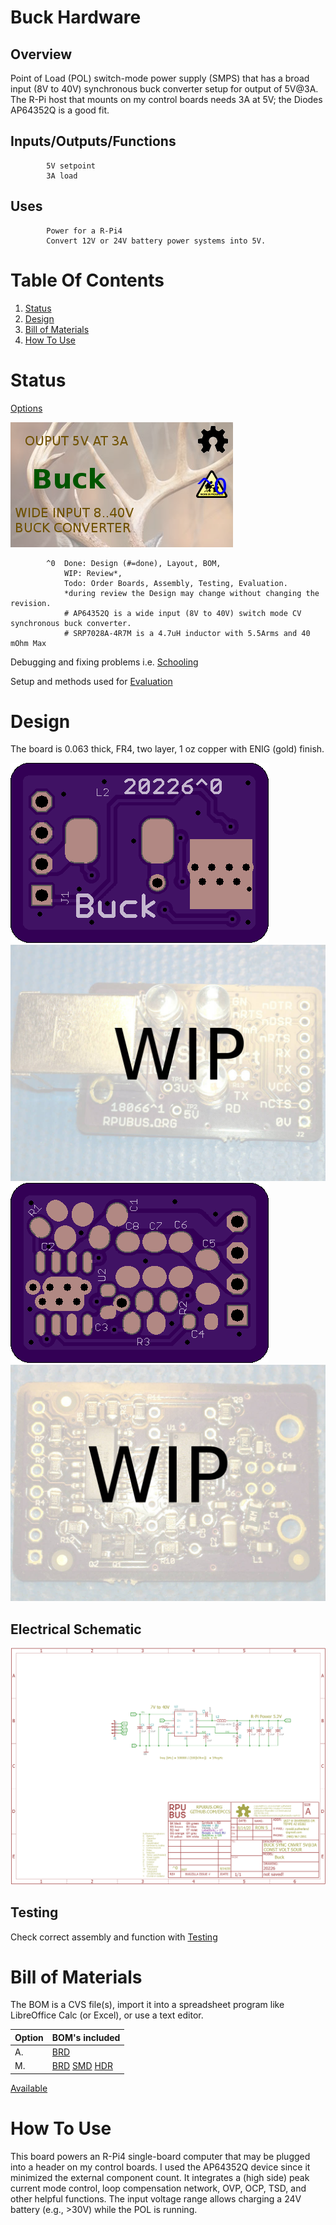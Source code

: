 # Buck Hardware

## Overview

Point of Load (POL) switch-mode power supply (SMPS) that has a broad input (8V to 40V) synchronous buck converter setup for output of 5V@3A. The R-Pi host that mounts on my control boards needs 3A at 5V; the Diodes AP64352Q is a good fit.


## Inputs/Outputs/Functions

```
        5V setpoint
        3A load
```


## Uses

```
        Power for a R-Pi4
        Convert 12V or 24V battery power systems into 5V.
```


# Table Of Contents

1. [Status](#status)
2. [Design](#design)
3. [Bill of Materials](#bill-of-materials)
4. [How To Use](#how-to-use)


# Status

[Options](#bill-of-materials)

![Status](./status_icon.png "Status")

```
        ^0  Done: Design (#=done), Layout, BOM, 
            WIP: Review*,
            Todo: Order Boards, Assembly, Testing, Evaluation.
            *during review the Design may change without changing the revision.
            # AP64352Q is a wide input (8V to 40V) switch mode CV synchronous buck converter.
            # SRP7028A-4R7M is a 4.7uH inductor with 5.5Arms and 40 mOhm Max
```

Debugging and fixing problems i.e. [Schooling](./Schooling/)

Setup and methods used for [Evaluation](./Evaluation/)


# Design

The board is 0.063 thick, FR4, two layer, 1 oz copper with ENIG (gold) finish.

![Top](./Documents/20226,Top.png "Top")
![TAssy](./Documents/20226,TAssy.jpg "Top Assy")
![Bottom](./Documents/20226,Bottom.png "Bottom")
![BAssy](./Documents/20226,BAssy.jpg "Bottom Assy")


## Electrical Schematic

![Schematic](./Documents/20226,Schematic.png "Schematic")

## Testing

Check correct assembly and function with [Testing](./Testing/)


# Bill of Materials

The BOM is a CVS file(s), import it into a spreadsheet program like LibreOffice Calc (or Excel), or use a text editor.

Option | BOM's included
----- | ----- 
A. | [BRD] 
M. | [BRD] [SMD] [HDR] 

[BRD]: ./Design/20226BRD,BOM.csv
[SMD]: ./Design/20226SMD,BOM.csv
[HDR]: ./Design/20226HDR,BOM.csv

[Available](https://rpubus.org/Order_Form.html)


# How To Use

This board powers an R-Pi4 single-board computer that may be plugged into a header on my control boards. I used the AP64352Q device since it minimized the external component count. It integrates a (high side) peak current mode control, loop compensation network, OVP, OCP, TSD, and other helpful functions. The input voltage range allows charging a 24V battery (e.g., >30V) while the POL is running.





